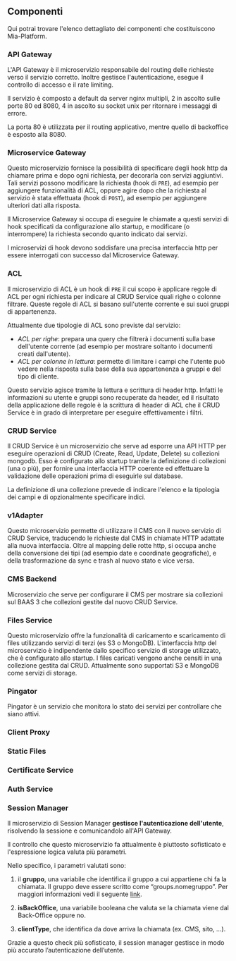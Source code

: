 ## Componenti ##
Qui potrai trovare l'elenco dettagliato dei componenti che costituiscono Mia-Platform.

### API Gateway ###

L'API Gateway è il microservizio responsabile del routing delle richieste verso il servizio corretto.
Inoltre gestisce l'autenticazione, esegue il controllo di accesso e il rate limiting.

Il servizio è composto a default da server nginx multipli, 2 in ascolto sulle porte 80 ed 8080, 4 in ascolto su socket unix per ritornare i messaggi di errore.

La porta 80 è utilizzata per il routing applicativo, mentre quello di backoffice è esposto alla 8080.


### Microservice Gateway ###

Questo microservizio fornisce la possibilità di specificare degli hook http da chiamare prima e dopo ogni richiesta, per decorarla con servizi aggiuntivi.
Tali servizi possono modificare la richiesta (hook di `PRE`), ad esempio per aggiungere funzionalità di ACL, oppure agire dopo che la richiesta al servizio è stata effettuata (hook di `POST`), ad esempio per aggiungere ulteriori dati alla risposta.

Il Microservice Gateway si occupa di eseguire le chiamate a questi servizi di hook specificati da configurazione allo startup, e modificare (o interrompere) la richiesta secondo quanto indicato dai servizi.


I microservizi di hook devono soddisfare una precisa interfaccia http per essere interrogati con successo dal Microservice Gateway.

### ACL ###

Il microservizio di ACL è un hook di `PRE` il cui scopo è applicare regole di ACL per ogni richiesta per indicare al CRUD Service quali righe o colonne filtrare.
Queste regole di ACL si basano sull'utente corrente e sui suoi gruppi di appartenenza.


Attualmente due tipologie di ACL sono previste dal servizio:

- *ACL per righe*: prepara una query che filtrerà i documenti sulla base dell'utente corrente (ad esempio per mostrare soltanto i documenti creati dall'utente).
- *ACL per colonne in lettura*: permette di limitare i campi che l'utente può vedere nella risposta sulla base della sua appartenenza a gruppi e del tipo di cliente.

Questo servizio agisce tramite la lettura e scrittura di header http. Infatti le informazioni su utente e gruppi sono recuperate da header, ed il risultato della applicazione delle regole è la scrittura di header di ACL che il CRUD Service è in grado di interpretare per eseguire effettivamente i filtri.


### CRUD Service ###

Il CRUD Service è un microservizio che serve ad esporre una API HTTP per eseguire operazioni di CRUD (Create, Read, Update, Delete) su collezioni mongodb.
Esso è configurato allo startup tramite la definizione di collezioni (una o più), per fornire una interfaccia HTTP coerente ed effettuare la validazione delle operazioni prima di eseguirle sul database.

La definizione di una collezione prevede di indicare l'elenco e la tipologia dei campi e di opzionalmente specificare indici.

### v1Adapter ###

Questo microservizio permette di utilizzare il CMS con il nuovo servizio di CRUD Service, traducendo le richieste dal CMS in chiamate HTTP adattate alla nuova interfaccia.
Oltre al mapping delle rotte http, si occupa anche della conversione dei tipi (ad esempio date e coordinate geografiche), e della trasformazione da sync e trash al nuovo stato e vice versa.


### CMS Backend ###

Microservizio che serve per configurare il CMS per mostrare sia collezioni sul BAAS 3 che collezioni gestite dal nuovo CRUD Service.

### Files Service ###

Questo microservizio offre la funzionalità di caricamento e scaricamento di files utilizzando servizi di terzi (es S3 o MongoDB). L'interfaccia http del microservizio è indipendente dallo specifico servizio di storage utilizzato, che è configurato allo startup. I files caricati vengono anche censiti in una collezione gestita dal CRUD.
Attualmente sono supportati S3 e MongoDB come servizi di storage.



### Pingator ###

Pingator è un servizio che monitora lo stato dei servizi per controllare che siano attivi.


### Client Proxy ###

### Static Files ###

### Certificate Service ###

### Auth Service ###

### Session Manager ###

Il microservizio di Session Manager **gestisce l'autenticazione dell'utente**, risolvendo la sessione e comunicandolo all'API Gateway.

Il controllo che questo microservizio fa attualmente è piuttosto sofisticato e l'espressione logica valuta più parametri.

Nello specifico, i parametri valutati sono:

1. il **gruppo**, una variabile che identifica il gruppo a cui appartiene chi fa la chiamata. Il gruppo deve essere scritto come “groups.nomegruppo”. Per maggiori informazioni vedi il seguente [link](https://docs.mia-platform.eu/configurator/conf_cms/#5-controllo-accessi-sui-gruppi-acl-sui-gruppi).

2. **isBackOffice**, una variabile booleana che valuta se la chiamata viene dal Back-Office oppure no.

3. **clientType**, che identifica da dove arriva la chiamata (ex. CMS, sito, ...).

Grazie a questo check più sofisticato, il session manager gestisce in modo più accurato l’autenticazione dell’utente.
